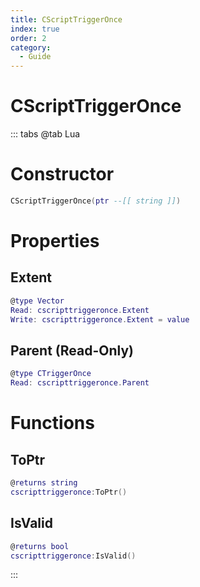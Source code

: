 ```yaml
---
title: CScriptTriggerOnce
index: true
order: 2
category:
  - Guide
---
```


# CScriptTriggerOnce

::: tabs
@tab Lua
# Constructor
```lua
CScriptTriggerOnce(ptr --[[ string ]])
```
# Properties
## Extent 
```lua
@type Vector
Read: cscripttriggeronce.Extent
Write: cscripttriggeronce.Extent = value
```
## Parent (Read-Only)
```lua
@type CTriggerOnce
Read: cscripttriggeronce.Parent
```
# Functions
## ToPtr
```lua
@returns string
cscripttriggeronce:ToPtr()
```
## IsValid
```lua
@returns bool
cscripttriggeronce:IsValid()
```

:::
